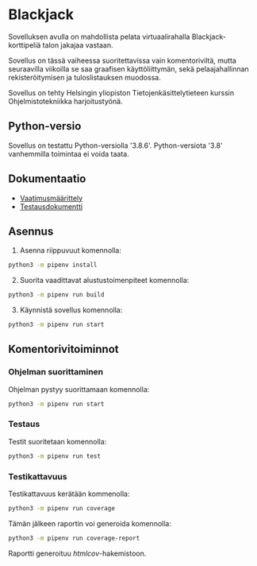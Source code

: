 # Blackjack

Sovelluksen avulla on mahdollista pelata virtuaalirahalla Blackjack-korttipeliä talon jakajaa vastaan.

Sovellus on tässä vaiheessa suoritettavissa vain komentoriviltä, mutta seuraavilla viikoilla se saa graafisen käyttöliittymän, sekä pelaajahallinnan rekisteröitymisen ja tuloslistauksen muodossa.

Sovellus on tehty Helsingin yliopiston Tietojenkäsittelytieteen kurssin Ohjelmistotekniikka harjoitustyönä.

## Python-versio
Sovellus on testattu Python-versiolla '3.8.6'. Python-versiota '3.8' vanhemmilla toimintaa ei voida taata.

## Dokumentaatio
- [Vaatimusmäärittely](./dokumentaatio/vaatimusmaarittely.md)
- [Testausdokumentti](./dokumentaatio/testausdokumentti.md)

## Asennus

1. Asenna riippuvuut komennolla:
```bash
python3 -m pipenv install
```

2. Suorita vaadittavat alustustoimenpiteet komennolla:
```bash
python3 -m pipenv run build
```

3. Käynnistä sovellus komennolla:
```bash
python3 -m pipenv run start
```

## Komentorivitoiminnot

### Ohjelman suorittaminen

Ohjelman pystyy suorittamaan komennolla:

```bash
python3 -m pipenv run start
```

### Testaus

Testit suoritetaan komennolla:

```bash
python3 -m pipenv run test
```

### Testikattavuus

Testikattavuus kerätään kommenolla:

```bash
python3 -m pipenv run coverage
```

Tämän jälkeen raportin voi generoida komennolla:

```bash
python3 -m pipenv run coverage-report
```

Raportti generoituu _htmlcov_-hakemistoon.
